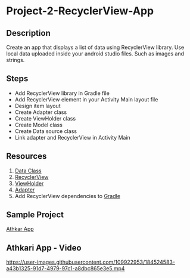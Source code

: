 # Project-2-RecyclerView-App


## Description 
Create an app that displays a list of data using RecyclerView library. Use local data uploaded inside your android studio files. Such as images and strings.


## Steps 
- Add RecyclerView library in Gradle file 
- Add RecyclerView element in your Activity Main layout file 
- Design item layout 
- Create Adapter class 
- Create ViewHolder class 
- Create Model class
- Create Data source class 
- Link adapter and RecyclerView in Activity Main


## Resources 
1. [Data Class](https://kotlinlang.org/docs/data-classes.html)
2. [RecyclerView](https://developer.android.com/guide/topics/ui/layout/recyclerview)
3. [ViewHolder](https://developer.android.com/reference/androidx/recyclerview/widget/RecyclerView.ViewHolder)
4. [Adapter](https://developer.android.com/reference/androidx/recyclerview/widget/RecyclerView.Adapter)
5. Add RecyclerView dependencies to [Gradle](https://developer.android.com/jetpack/androidx/releases/recyclerview#groovy)


## Sample Project  
[Athkar App](https://github.com/shaima-alghamdi-tuwaiq/Athkar-App)

## Athkari App - Video
https://user-images.githubusercontent.com/109922953/184524583-a43b1325-91d7-4979-97c1-a8dbc865e3e5.mp4

